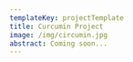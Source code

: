```yaml
---
templateKey: projectTemplate
title: Curcumin Project
image: /img/circumin.jpg
abstract: Coming soon...
---
```


